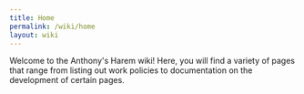```yaml
---
title: Home
permalink: /wiki/home
layout: wiki
---
```


Welcome to the Anthony's Harem wiki! Here, you will find a variety of pages that range from listing out work policies to documentation on the development of certain pages.